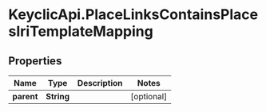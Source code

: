 # KeyclicApi.PlaceLinksContainsPlacesIriTemplateMapping

## Properties
Name | Type | Description | Notes
------------ | ------------- | ------------- | -------------
**parent** | **String** |  | [optional] 


